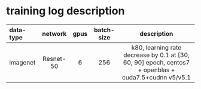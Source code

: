 training log description
=====================================
| data-type     | network    | gpus | batch-size | description |
| :------------ | :---------:| :---:| :---------:|:-----------:|
| imagenet      |  Resnet-50 |  6   | 256        |k80, learning rate decrease by 0.1 at [30, 60, 90] epoch, centos7 + openblas + cuda7.5+cudnn v5/v5.1|
